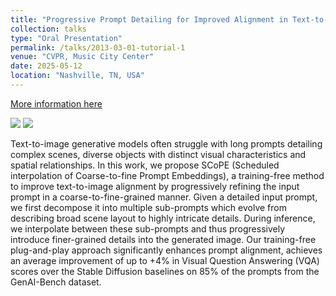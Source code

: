 ```yaml
---
title: "Progressive Prompt Detailing for Improved Alignment in Text-to-Image Generative Models"
collection: talks
type: "Oral Presentation"
permalink: /talks/2013-03-01-tutorial-1
venue: "CVPR, Music City Center"
date: 2025-05-12
location: "Nashville, TN, USA"
---
```


[More information here](https://ketansuhaas.github.io/scope-diffusers/)

![](https://ketansuhaas.github.io/webpage/images/cvpr_poster.png)
![](https://ketansuhaas.github.io/webpage/images/oral.png)

Text-to-image generative models often struggle with long prompts detailing complex scenes, diverse objects with distinct visual characteristics and spatial relationships. In this work, we propose SCoPE (Scheduled interpolation of Coarse-to-fine Prompt Embeddings), a training-free method to improve text-to-image alignment by progressively refining the input prompt in a coarse-to-fine-grained manner. Given a detailed input prompt, we first decompose it into multiple sub-prompts which evolve from describing broad scene layout to highly intricate details. During inference, we interpolate between these sub-prompts and thus progressively introduce finer-grained details into the generated image. Our training-free plug-and-play approach significantly enhances prompt alignment, achieves an average improvement of up to +4% in Visual Question Answering (VQA) scores over the Stable Diffusion baselines on 85% of the prompts from the GenAI-Bench dataset.
